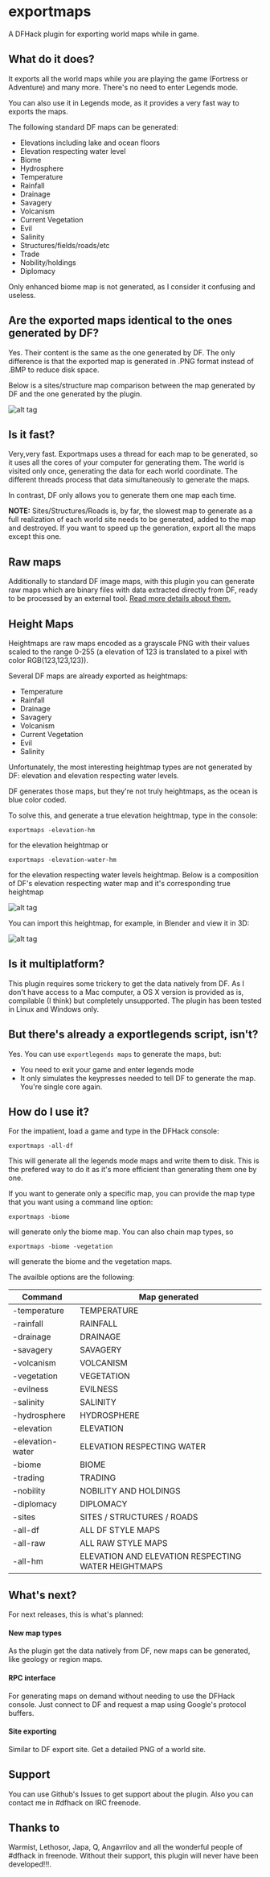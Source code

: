 # **exportmaps**
A DFHack plugin for exporting world maps while in game.

## What do it does?
It exports all the world maps while you are playing the game (Fortress or Adventure) and many more. There's no need to enter Legends mode.

You can also use it in Legends mode, as it provides a very fast way to exports the maps.

The following standard DF maps can be generated:

* Elevations including lake and ocean floors
* Elevation respecting water level
* Biome
* Hydrosphere
* Temperature
* Rainfall
* Drainage
* Savagery
* Volcanism
* Current Vegetation
* Evil
* Salinity
* Structures/fields/roads/etc
* Trade
* Nobility/holdings
* Diplomacy

Only enhanced biome map is not generated, as I consider it confusing and useless.

## Are the exported maps identical to the ones generated by DF?
Yes. Their content is the same as the one generated by DF. The only difference is that
the exported map is generated in .PNG format instead of .BMP to reduce disk space.

Below is a sites/structure map comparison between the map generated by DF and the one generated by the plugin.

![alt tag](https://github.com/ragundo/exportmaps/blob/master/docs/xites.png)

## Is it fast?
Very,very fast. Exportmaps uses a thread for each map to be generated, so it uses all the cores of your computer for generating them.
The world is visited only once, generating the data for each world coordinate. The different threads process that data simultaneously
to generate the maps.

In contrast, DF only allows you to generate them one map each time.

**NOTE:** Sites/Structures/Roads is, by far, the slowest map to generate as a full realization of each world site needs to be
generated, added to the map and destroyed. If you want to speed up the generation, export all the maps except this one.


## Raw maps
Additionally to standard DF image maps, with this plugin you can generate raw maps which are binary files with data extracted directly from DF,
ready to be processed by an external tool.
<a href="docs/raw_maps.md">Read more details about them.</a>

## Height Maps
Heightmaps are raw maps encoded as a grayscale PNG with their values scaled to the range 0-255
(a elevation of 123 is translated to a pixel with color RGB(123,123,123)).

Several DF maps are already exported as heightmaps:

* Temperature
* Rainfall
* Drainage
* Savagery
* Volcanism
* Current Vegetation
* Evil
* Salinity

Unfortunately, the most interesting heightmap types are not generated by DF: elevation and elevation respecting
water levels.

DF generates those maps, but they're not truly heightmaps, as the ocean is blue color coded.

To solve this, and generate a true elevation heightmap, type in the console:

`exportmaps -elevation-hm`

for the elevation heightmap or

`exportmaps -elevation-water-hm`

for the elevation respecting water levels heightmap. Below is a composition of DF's elevation
respecting water map and it's corresponding true heightmap

![alt tag](https://github.com/ragundo/exportmaps/blob/master/docs/heightmaps.png)

You can import this heightmap, for example, in Blender and view it in 3D:

![alt tag](https://github.com/ragundo/exportmaps/blob/master/docs/blender.png)



## Is it multiplatform?
This plugin requires some trickery to get the data natively from DF. As I don't have access to a Mac computer,
a OS X version is provided as is, compilable (I think) but completely unsupported.
The plugin has been tested in Linux and Windows only.


## But there's already a exportlegends script, isn't?
Yes. You can use `exportlegends maps` to generate the maps, but:

* You need to exit your game and enter legends mode
* It only simulates the keypresses needed to tell DF to generate the map. You're single core again.


## How do I use it?
For the impatient, load a game and type in the DFHack console:

`exportmaps -all-df`

This will generate all the legends mode maps and write them to disk. This is the prefered way to do it as it's more efficient than generating them
one by one.

If you want to generate only a specific map, you can provide the map type that you want using a command line option:

`exportmaps -biome`

will generate only the biome map. You can also chain map types, so

`exportmaps -biome -vegetation`

will generate the biome and the vegetation maps.

The availble options are the following:

| Command | Map generated |
| --- | --- |
| -temperature     | TEMPERATURE |
| -rainfall        | RAINFALL |
| -drainage        | DRAINAGE |
| -savagery        | SAVAGERY |
| -volcanism       | VOLCANISM |
| -vegetation      | VEGETATION |
| -evilness        | EVILNESS |
| -salinity        | SALINITY |
| -hydrosphere     | HYDROSPHERE |
| -elevation       | ELEVATION |
| -elevation-water | ELEVATION RESPECTING WATER |
| -biome           | BIOME |
| -trading         | TRADING |
| -nobility        | NOBILITY AND HOLDINGS |
| -diplomacy       | DIPLOMACY |
| -sites           | SITES / STRUCTURES / ROADS |
| -all-df          | ALL DF STYLE MAPS |
| -all-raw         | ALL RAW STYLE MAPS |
| -all-hm          | ELEVATION AND ELEVATION RESPECTING WATER HEIGHTMAPS |


## What's next?
For next releases, this is what's planned:

#### New map types
As the plugin get the data natively from DF, new maps can be generated, like geology or region maps.

#### RPC interface
For generating maps on demand without needing to use the DFHack console. Just connect to DF and request a map using Google's protocol buffers.

#### Site exporting
Similar to DF export site. Get a detailed PNG of a world site.

## Support
You can use Github's Issues to get support about the plugin. Also you can contact me in #dfhack on IRC freenode.

## Thanks to
Warmist, Lethosor, Japa, Q, Angavrilov and all the wonderful people of #dfhack in freenode.
Without their support, this plugin will never have been developed!!!.
